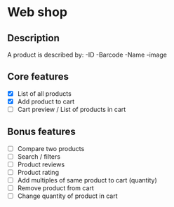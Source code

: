 # Web shop

## Description

A product is described by:
-ID
-Barcode
-Name
-image

## Core features

-[x] List of all products
-[x] Add product to cart
-[ ] Cart preview / List of products in cart

## Bonus features

-[ ] Compare two products
-[ ] Search / filters
-[ ] Product reviews
-[ ] Product rating
-[ ] Add multiples of same product to cart (quantity)
-[ ] Remove product from cart
-[ ] Change quantity of product in cart